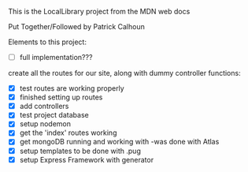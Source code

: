 This is the LocalLibrary project from the MDN web docs

Put Together/Followed by Patrick Calhoun

Elements to this project:

- [ ] full implementation???

create all the routes for our site, along with dummy controller functions:

- [X] test routes are working properly
- [X] finished setting up routes
- [X] add controllers
- [X] test project database
- [x] setup nodemon
- [X] get the 'index' routes working
- [X] get mongoDB running and working with 
        -was done with Atlas
- [X] setup templates to be done with .pug
- [X] setup Express Framework with generator